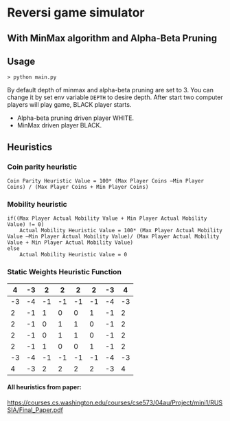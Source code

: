 # Reversi game simulator
## With MinMax algorithm and Alpha-Beta Pruning

## Usage


```console 
> python main.py
```

By default depth of minmax and alpha-beta pruning are set to 3. You can change it by set env variable `DEPTH` to desire depth.
After start two computer players will play game, BLACK player starts. 
 - Alpha-beta pruning driven player WHITE.
 - MinMax driven player BLACK. 

## Heuristics

### Coin parity heuristic
`Coin Parity Heuristic Value = 100* (Max Player Coins –Min Player Coins) / (Max Player Coins + Min Player Coins)`

### Mobility heuristic
```
if((Max Player Actual Mobility Value + Min Player Actual Mobility Value) != 0)
    Actual Mobility Heuristic Value = 100* (Max Player Actual Mobility Value –Min Player Actual Mobility Value)/ (Max Player Actual Mobility Value + Min Player Actual Mobility Value)
else
    Actual Mobility Heuristic Value = 0
```

### Static Weights Heuristic Function

|  4 | -3 |  2 |  2 |  2 |  2 | -3 |  4 |
|--- |--- |--- |--- |--- |--- |--- |--- |
| -3 | -4 | -1 | -1 | -1 | -1 | -4 | -3 |
|  2 | -1 |  1 |  0 |  0 |  1 | -1 |  2 |
|  2 | -1 |  0 |  1 |  1 |  0 | -1 |  2 |
|  2 | -1 |  0 |  1 |  1 |  0 | -1 |  2 |
|  2 | -1 |  1 |  0 |  0 |  1 | -1 |  2 |
| -3 | -4 | -1 | -1 | -1 | -1 | -4 | -3 |
|  4 | -3 |  2 |  2 |  2 |  2 | -3 |  4 |

#### All heuristics from paper:
https://courses.cs.washington.edu/courses/cse573/04au/Project/mini1/RUSSIA/Final_Paper.pdf
